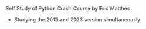Self Study of Python Crash Course by Eric Matthes 
* Studying the 2013 and 2023 version simultaneously 
